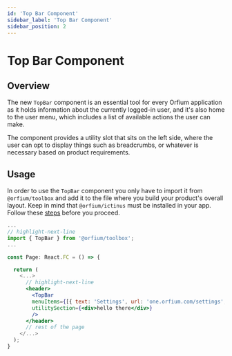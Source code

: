 ```yaml
---
id: 'Top Bar Component'
sidebar_label: 'Top Bar Component'
sidebar_position: 2
---
```


# Top Bar Component

## Overview

The new `TopBar` component is an essential tool for every Orfium application as it holds information about the currently
logged-in user, and it's also home to the user menu, which includes a list of available actions the user can make.

The component provides a utility slot that sits on the left side, where the user can opt to display things such as
breadcrumbs, or whatever is necessary based on product requirements.

## Usage

In order to use the `TopBar` component you only have to import it from `@orfium/toolbox` and add it to the file where you build your product's overall layout.
Keep in mind that `@orfium/ictinus` must be installed in your app. Follow these [steps](https://ictinus.herokuapp.com/?path=/story/guide-getting-started--page) before you proceed.

```jsx
...
// highlight-next-line
import { TopBar } from '@orfium/toolbox';
...

const Page: React.FC = () => {

  return (
    <...>
      // highlight-next-line
      <header>
        <TopBar
        menuItems={[{ text: 'Settings', url: 'one.orfium.com/settings', iconName: 'settings' }]}
        utilitySection={<div>hello there</div>}
        />
      </header>
      // rest of the page
    </...>
  );
}
```
